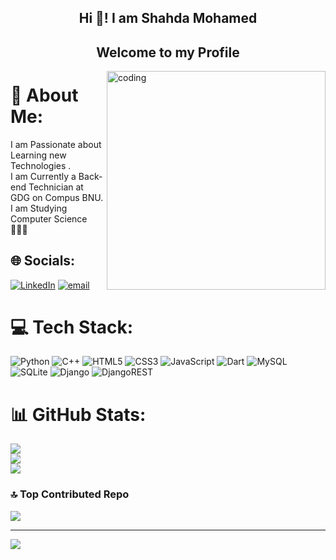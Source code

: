 <h2 align="center">Hi 👋! I am Shahda Mohamed</h2>
<h2 align="center"> Welcome to my Profile</h2>


<img align="right" alt="coding" width="350" src="https://media1.giphy.com/media/v1.Y2lkPTc5MGI3NjExOHM1Nmh4NHQyYjd0MjhpaW5qbGd4ZXR1b3h6ZnUyMm5jYWlpc2hieCZlcD12MV9pbnRlcm5hbF9naWZfYnlfaWQmY3Q9Zw/LHZyixOnHwDDy/giphy.webp">

# 💫 About Me:
I am Passionate about Learning new Technologies .<br>I am Currently a Back-end Technician at GDG on Compus BNU.<br>I am Studying Computer Science 👩🏻‍💻


## 🌐 Socials:
[![LinkedIn](https://img.shields.io/badge/LinkedIn-%230077B5.svg?logo=linkedin&logoColor=white)](https://www.linkedin.com/in/shahda-mohamed-178537280?utm_source=share&utm_campaign=share_via&utm_content=profile&utm_medium=ios_app) [![email](https://img.shields.io/badge/Email-D14836?logo=gmail&logoColor=white)](mailto:shahdamohamedabotalb@gmail.com) 

# 💻 Tech Stack:
![Python](https://img.shields.io/badge/python-3670A0?style=for-the-badge&logo=python&logoColor=ffdd54) 
![C++](https://img.shields.io/badge/c++-%2300599C.svg?style=for-the-badge&logo=c%2B%2B&logoColor=white) 
![HTML5](https://img.shields.io/badge/html5-%23E34F26.svg?style=for-the-badge&logo=html5&logoColor=white) 
![CSS3](https://img.shields.io/badge/css3-%231572B6.svg?style=for-the-badge&logo=css3&logoColor=white) 
![JavaScript](https://img.shields.io/badge/javascript-%23323330.svg?style=for-the-badge&logo=javascript&logoColor=%23F7DF1E) 
![Dart](https://img.shields.io/badge/dart-%230175C2.svg?style=for-the-badge&logo=dart&logoColor=white)
![MySQL](https://img.shields.io/badge/mysql-4479A1.svg?style=for-the-badge&logo=mysql&logoColor=white)
![SQLite](https://img.shields.io/badge/sqlite-%2307405e.svg?style=for-the-badge&logo=sqlite&logoColor=white)
![Django](https://img.shields.io/badge/django-%23092E20.svg?style=for-the-badge&logo=django&logoColor=white)
![DjangoREST](https://img.shields.io/badge/DJANGO-REST-ff1709?style=for-the-badge&logo=django&logoColor=white&color=ff1709&labelColor=gray)

# 📊 GitHub Stats:
![](https://github-readme-stats.vercel.app/api?username=shahdamohamed&theme=dark&hide_border=false&include_all_commits=true&count_private=true)<br/>
![](https://nirzak-streak-stats.vercel.app/?user=shahdamohamed&theme=dark&hide_border=false)<br/>
![](https://github-readme-stats.vercel.app/api/top-langs/?username=shahdamohamed&theme=dark&hide_border=false&include_all_commits=true&count_private=true&layout=compact)

### 🔝 Top Contributed Repo
![](https://github-contributor-stats.vercel.app/api?username=shahdamohamed&limit=5&theme=dark&combine_all_yearly_contributions=true)

---
[![](https://visitcount.itsvg.in/api?id=shahdamohamed&icon=0&color=0)](https://visitcount.itsvg.in)

<!-- Proudly created with GPRM ( https://gprm.itsvg.in ) -->